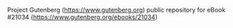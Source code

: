 Project Gutenberg (https://www.gutenberg.org) public repository for eBook #21034 (https://www.gutenberg.org/ebooks/21034)
